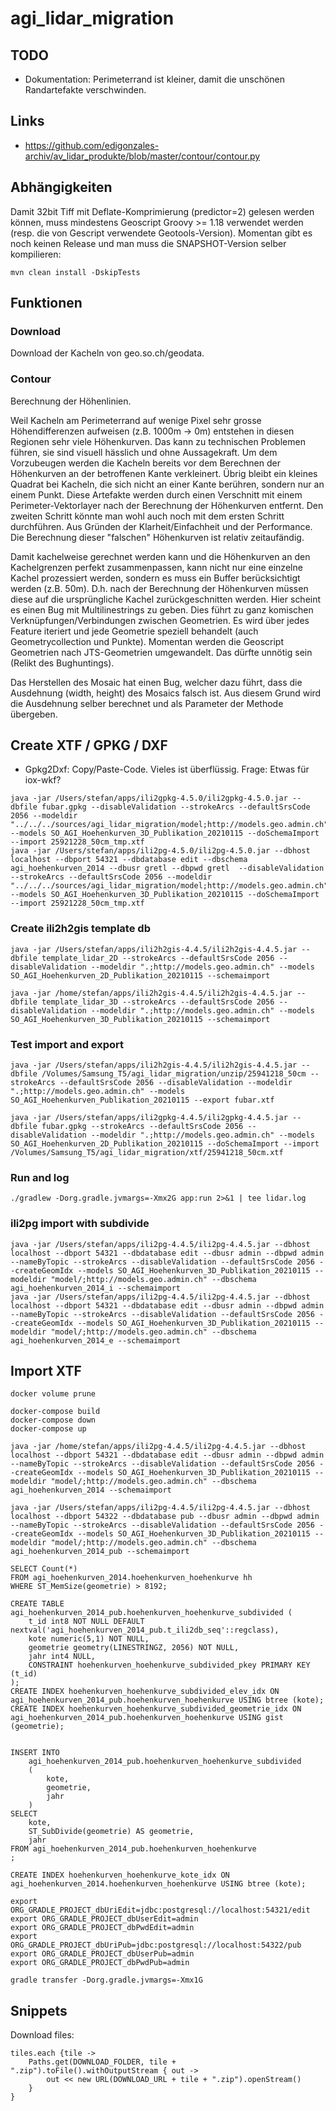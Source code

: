 # agi_lidar_migration

## TODO
- Dokumentation: Perimeterrand ist kleiner, damit die unschönen Randartefakte verschwinden.

## Links
- https://github.com/edigonzales-archiv/av_lidar_produkte/blob/master/contour/contour.py

## Abhängigkeiten
Damit 32bit Tiff mit Deflate-Komprimierung (predictor=2) gelesen werden können, muss mindestens Geoscript Groovy >= 1.18 verwendet werden (resp. die von Gescript verwendete Geotools-Version). Momentan gibt es noch keinen Release und man muss die SNAPSHOT-Version selber kompilieren:

```
mvn clean install -DskipTests
```

## Funktionen

### Download
Download der Kacheln von geo.so.ch/geodata.

### Contour
Berechnung der Höhenlinien. 

Weil Kacheln am Perimeterrand auf wenige Pixel sehr grosse Höhendifferenzen aufweisen (z.B. 1000m -> 0m) entstehen in diesen Regionen sehr viele Höhenkurven. Das kann zu technischen Problemen führen, sie sind visuell hässlich und ohne Aussagekraft. Um dem Vorzubeugen werden die Kacheln bereits vor dem Berechnen der Höhenkurven an der betroffenen Kante verkleinert. Übrig bleibt ein kleines Quadrat bei Kacheln, die sich nicht an einer Kante berühren, sondern nur an einem Punkt. Diese Artefakte werden durch einen Verschnitt mit einem Perimeter-Vektorlayer nach der Berechnung der Höhenkurven entfernt. Den zweiten Schritt könnte man wohl auch noch mit dem ersten Schritt durchführen. Aus Gründen der Klarheit/Einfachheit und der Performance. Die Berechnung dieser "falschen" Höhenkurven ist relativ zeitaufändig.

Damit kachelweise gerechnet werden kann und die Höhenkurven an den Kachelgrenzen perfekt zusammenpassen, kann nicht nur eine einzelne Kachel prozessiert werden, sondern es muss ein Buffer berücksichtigt werden (z.B. 50m). D.h. nach der Berechnung der Höhenkurven müssen diese auf die ursprüngliche Kachel zurückgeschnitten werden. Hier scheint es einen Bug mit Multilinestrings zu geben. Dies führt zu ganz komischen Verknüpfungen/Verbindungen zwischen Geometrien. Es wird über jedes Feature iteriert und jede Geometrie speziell behandelt (auch Geometrycollection und Punkte). Momentan werden die Geoscript Geometrien nach JTS-Geometrien umgewandelt. Das dürfte unnötig sein (Relikt des Bughuntings).

Das Herstellen des Mosaic hat einen Bug, welcher dazu führt, dass die Ausdehnung (width, height) des Mosaics falsch ist. Aus diesem Grund wird die Ausdehnung selber berechnet und als Parameter der Methode übergeben.

## Create XTF / GPKG / DXF

- Gpkg2Dxf: Copy/Paste-Code. Vieles ist überflüssig. Frage: Etwas für iox-wkf?


```
java -jar /Users/stefan/apps/ili2gpkg-4.5.0/ili2gpkg-4.5.0.jar --dbfile fubar.gpkg --disableValidation --strokeArcs --defaultSrsCode 2056 --modeldir "../../../sources/agi_lidar_migration/model;http://models.geo.admin.ch" --models SO_AGI_Hoehenkurven_3D_Publikation_20210115 --doSchemaImport --import 25921228_50cm_tmp.xtf
java -jar /Users/stefan/apps/ili2pg-4.5.0/ili2pg-4.5.0.jar --dbhost localhost --dbport 54321 --dbdatabase edit --dbschema agi_hoehenkurven_2014 --dbusr gretl --dbpwd gretl  --disableValidation --strokeArcs --defaultSrsCode 2056 --modeldir "../../../sources/agi_lidar_migration/model;http://models.geo.admin.ch" --models SO_AGI_Hoehenkurven_3D_Publikation_20210115 --doSchemaImport --import 25921228_50cm_tmp.xtf
```

### Create ili2h2gis template db
```
java -jar /Users/stefan/apps/ili2h2gis-4.4.5/ili2h2gis-4.4.5.jar --dbfile template_lidar_2D --strokeArcs --defaultSrsCode 2056 --disableValidation --modeldir ".;http://models.geo.admin.ch" --models SO_AGI_Hoehenkurven_2D_Publikation_20210115 --schemaimport

java -jar /home/stefan/apps/ili2h2gis-4.4.5/ili2h2gis-4.4.5.jar --dbfile template_lidar_3D --strokeArcs --defaultSrsCode 2056 --disableValidation --modeldir ".;http://models.geo.admin.ch" --models SO_AGI_Hoehenkurven_3D_Publikation_20210115 --schemaimport
```

### Test import and export
```
java -jar /Users/stefan/apps/ili2h2gis-4.4.5/ili2h2gis-4.4.5.jar --dbfile /Volumes/Samsung_T5/agi_lidar_migration/unzip/25941218_50cm --strokeArcs --defaultSrsCode 2056 --disableValidation --modeldir ".;http://models.geo.admin.ch" --models SO_AGI_Hoehenkurven_Publikation_20210115 --export fubar.xtf
```

```
java -jar /Users/stefan/apps/ili2gpkg-4.4.5/ili2gpkg-4.4.5.jar --dbfile fubar.gpkg --strokeArcs --defaultSrsCode 2056 --disableValidation --modeldir ".;http://models.geo.admin.ch" --models SO_AGI_Hoehenkurven_2D_Publikation_20210115 --doSchemaImport --import /Volumes/Samsung_T5/agi_lidar_migration/xtf/25941218_50cm.xtf
```

### Run and log
```
./gradlew -Dorg.gradle.jvmargs=-Xmx2G app:run 2>&1 | tee lidar.log
```

### ili2pg import with subdivide
```
java -jar /Users/stefan/apps/ili2pg-4.4.5/ili2pg-4.4.5.jar --dbhost localhost --dbport 54321 --dbdatabase edit --dbusr admin --dbpwd admin --nameByTopic --strokeArcs --disableValidation --defaultSrsCode 2056 --createGeomIdx --models SO_AGI_Hoehenkurven_3D_Publikation_20210115 --modeldir "model/;http://models.geo.admin.ch" --dbschema agi_hoehenkurven_2014_i --schemaimport
java -jar /Users/stefan/apps/ili2pg-4.4.5/ili2pg-4.4.5.jar --dbhost localhost --dbport 54321 --dbdatabase edit --dbusr admin --dbpwd admin --nameByTopic --strokeArcs --disableValidation --defaultSrsCode 2056 --createGeomIdx --models SO_AGI_Hoehenkurven_3D_Publikation_20210115 --modeldir "model/;http://models.geo.admin.ch" --dbschema agi_hoehenkurven_2014_e --schemaimport
```

## Import XTF

```
docker volume prune

docker-compose build
docker-compose down
docker-compose up
```

```
java -jar /home/stefan/apps/ili2pg-4.4.5/ili2pg-4.4.5.jar --dbhost localhost --dbport 54321 --dbdatabase edit --dbusr admin --dbpwd admin --nameByTopic --strokeArcs --disableValidation --defaultSrsCode 2056 --createGeomIdx --models SO_AGI_Hoehenkurven_3D_Publikation_20210115 --modeldir "model/;http://models.geo.admin.ch" --dbschema agi_hoehenkurven_2014 --schemaimport
```

```
java -jar /Users/stefan/apps/ili2pg-4.4.5/ili2pg-4.4.5.jar --dbhost localhost --dbport 54322 --dbdatabase pub --dbusr admin --dbpwd admin --nameByTopic --strokeArcs --disableValidation --defaultSrsCode 2056 --createGeomIdx --models SO_AGI_Hoehenkurven_3D_Publikation_20210115 --modeldir "model/;http://models.geo.admin.ch" --dbschema agi_hoehenkurven_2014_pub --schemaimport
```

```
SELECT Count(*) 
FROM agi_hoehenkurven_2014.hoehenkurven_hoehenkurve hh 
WHERE ST_MemSize(geometrie) > 8192;
```
```
CREATE TABLE agi_hoehenkurven_2014_pub.hoehenkurven_hoehenkurve_subdivided (
	t_id int8 NOT NULL DEFAULT nextval('agi_hoehenkurven_2014_pub.t_ili2db_seq'::regclass),
	kote numeric(5,1) NOT NULL,
	geometrie geometry(LINESTRINGZ, 2056) NOT NULL,
	jahr int4 NULL,
	CONSTRAINT hoehenkurven_hoehenkurve_subdivided_pkey PRIMARY KEY (t_id)
);
CREATE INDEX hoehenkurven_hoehenkurve_subdivided_elev_idx ON agi_hoehenkurven_2014_pub.hoehenkurven_hoehenkurve USING btree (kote);
CREATE INDEX hoehenkurven_hoehenkurve_subdivided_geometrie_idx ON agi_hoehenkurven_2014_pub.hoehenkurven_hoehenkurve USING gist (geometrie);


INSERT INTO
	agi_hoehenkurven_2014_pub.hoehenkurven_hoehenkurve_subdivided
	(
		kote,
		geometrie,
		jahr
	)
SELECT 
	kote,
	ST_SubDivide(geometrie) AS geometrie,
	jahr
FROM agi_hoehenkurven_2014_pub.hoehenkurven_hoehenkurve
;
```


```
CREATE INDEX hoehenkurven_hoehenkurve_kote_idx ON agi_hoehenkurven_2014.hoehenkurven_hoehenkurve USING btree (kote);
```

```
export ORG_GRADLE_PROJECT_dbUriEdit=jdbc:postgresql://localhost:54321/edit
export ORG_GRADLE_PROJECT_dbUserEdit=admin
export ORG_GRADLE_PROJECT_dbPwdEdit=admin
export ORG_GRADLE_PROJECT_dbUriPub=jdbc:postgresql://localhost:54322/pub
export ORG_GRADLE_PROJECT_dbUserPub=admin
export ORG_GRADLE_PROJECT_dbPwdPub=admin
```

```
gradle transfer -Dorg.gradle.jvmargs=-Xmx1G
```

## Snippets

Download files:

```
tiles.each {tile ->
    Paths.get(DOWNLOAD_FOLDER, tile + ".zip").toFile().withOutputStream { out ->
        out << new URL(DOWNLOAD_URL + tile + ".zip").openStream()
    }
}
```

